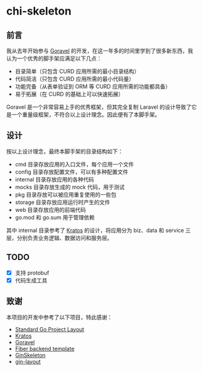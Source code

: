 # chi-skeleton

## 前言

我从去年开始参与 [Goravel](https://github.com/goravel/goravel) 的开发，在这一年多的时间里学到了很多新东西，我认为一个优秀的脚手架应满足以下几点：

* 目录简单（只包含 CURD 应用所需的最小目录结构）
* 代码简洁（只包含 CURD 应用所需的最小代码量）
* 功能完备（从表单验证到 ORM 等 CURD 应用所需的功能都具备）
* 易于拓展（在 CURD 的基础上可以快速拓展）

Goravel 是一个非常容易上手的优秀框架，但其完全复制 Laravel 的设计导致了它是一个重量级框架，不符合以上设计理念。因此便有了本脚手架。

## 设计

按以上设计理念，最终本脚手架的目录结构如下：

* cmd 目录存放应用的入口文件，每个应用一个文件
* config 目录存放配置文件，可以有多种配置文件
* internal 目录存放应用的各种代码
* mocks 目录存放生成的 mock 代码，用于测试
* pkg 目录存放可以被应用重复使用的一些包
* storage 目录存放应用运行时产生的文件
* web 目录存放应用的前端代码
* go.mod 和 go.sum 用于管理依赖

其中 internal 目录参考了 [Kratos](https://go-kratos.dev/) 的设计，将应用分为 biz、data 和 service 三层，分别负责业务逻辑、数据访问和服务层。

## TODO

* [x] 支持 protobuf
* [x] 代码生成工具

## 致谢

本项目的开发中参考了以下项目，特此感谢：

* [Standard Go Project Layout](https://github.com/golang-standards/project-layout)
* [Kratos](https://go-kratos.dev/)
* [Goravel](https://github.com/goravel/goravel)
* [Fiber backend template](https://github.com/create-go-app/fiber-go-template)
* [GinSkeleton](https://github.com/qifengzhang007/GinSkeleton)
* [gin-layout](https://github.com/wannanbigpig/gin-layout)
